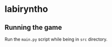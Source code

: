 # labiryntho

## Running the game
Run the `main.py` script while being in `src` directory.

[//]: # (TODO: Add more info about the game)
